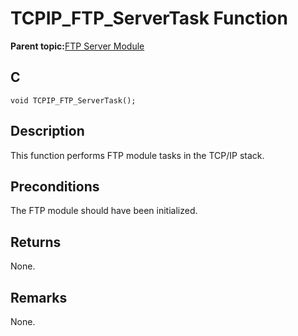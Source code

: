 # TCPIP\_FTP\_ServerTask Function

**Parent topic:**[FTP Server Module](GUID-3FB7E1A3-E2CF-43D2-B8BB-8E306C170FF3.md)

## C

```
void TCPIP_FTP_ServerTask();
```

## Description

This function performs FTP module tasks in the TCP/IP stack.

## Preconditions

The FTP module should have been initialized.

## Returns

None.

## Remarks

None.

